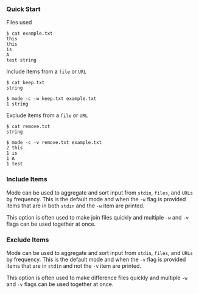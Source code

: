 ### Quick Start
Files used
```
$ cat example.txt
this
this
is
A
test string
```
Include items from a `file` or `URL`
```
$ cat keep.txt
string

$ mode -c -w keep.txt example.txt
1 string
```
Exclude items from a `file` or `URL`
```
$ cat remove.txt
string

$ mode -c -v remove.txt example.txt
2 this
1 is
1 A
1 test
```

### Include Items
Mode can be used to aggregate and sort input from `stdin`, `files`, and `URLs`
by frequency. This is the default mode and when the `-w` flag is provided items
that are in both `stdin` and the `-w` item are printed.

This option is often used to make join files quickly and multiple `-w`
and `-v` flags can be used together at once.

### Exclude Items
Mode can be used to aggregate and sort input from `stdin`, `files`, and `URLs`
by frequency. This is the default mode and when the `-v` flag is provided items
that are in `stdin` and not the `-v` item are printed.

This option is often used to make difference files quickly and multiple `-w`
and `-v` flags can be used together at once.
